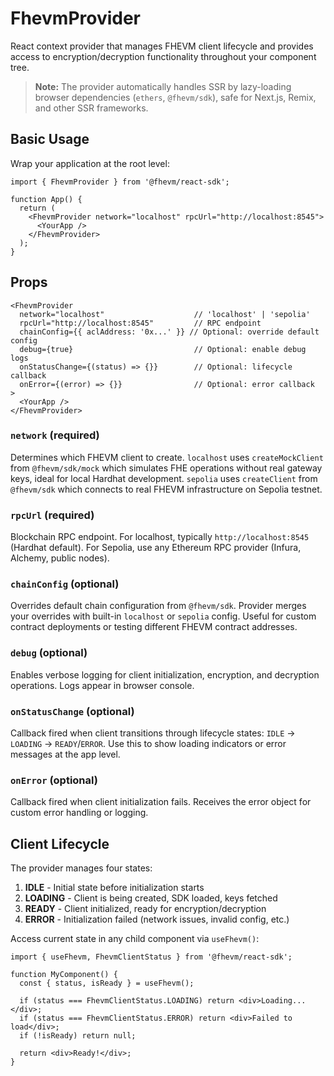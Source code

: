 # FhevmProvider

React context provider that manages FHEVM client lifecycle and provides access to encryption/decryption functionality throughout your component tree.

> **Note:** The provider automatically handles SSR by lazy-loading browser dependencies (`ethers`, `@fhevm/sdk`), safe for Next.js, Remix, and other SSR frameworks.

## Basic Usage

Wrap your application at the root level:

```tsx
import { FhevmProvider } from '@fhevm/react-sdk';

function App() {
  return (
    <FhevmProvider network="localhost" rpcUrl="http://localhost:8545">
      <YourApp />
    </FhevmProvider>
  );
}
```

## Props

```tsx
<FhevmProvider
  network="localhost"                    // 'localhost' | 'sepolia'
  rpcUrl="http://localhost:8545"         // RPC endpoint
  chainConfig={{ aclAddress: '0x...' }} // Optional: override default config
  debug={true}                           // Optional: enable debug logs
  onStatusChange={(status) => {}}        // Optional: lifecycle callback
  onError={(error) => {}}                // Optional: error callback
>
  <YourApp />
</FhevmProvider>
```

### `network` (required)

Determines which FHEVM client to create. `localhost` uses `createMockClient` from `@fhevm/sdk/mock` which simulates FHE operations without real gateway keys, ideal for local Hardhat development. `sepolia` uses `createClient` from `@fhevm/sdk` which connects to real FHEVM infrastructure on Sepolia testnet.

### `rpcUrl` (required)

Blockchain RPC endpoint. For localhost, typically `http://localhost:8545` (Hardhat default). For Sepolia, use any Ethereum RPC provider (Infura, Alchemy, public nodes).

### `chainConfig` (optional)

Overrides default chain configuration from `@fhevm/sdk`. Provider merges your overrides with built-in `localhost` or `sepolia` config. Useful for custom contract deployments or testing different FHEVM contract addresses.

### `debug` (optional)

Enables verbose logging for client initialization, encryption, and decryption operations. Logs appear in browser console.

### `onStatusChange` (optional)

Callback fired when client transitions through lifecycle states: `IDLE` → `LOADING` → `READY`/`ERROR`. Use this to show loading indicators or error messages at the app level.

### `onError` (optional)

Callback fired when client initialization fails. Receives the error object for custom error handling or logging.

## Client Lifecycle

The provider manages four states:

1. **IDLE** - Initial state before initialization starts
2. **LOADING** - Client is being created, SDK loaded, keys fetched
3. **READY** - Client initialized, ready for encryption/decryption
4. **ERROR** - Initialization failed (network issues, invalid config, etc.)

Access current state in any child component via `useFhevm()`:

```tsx
import { useFhevm, FhevmClientStatus } from '@fhevm/react-sdk';

function MyComponent() {
  const { status, isReady } = useFhevm();
  
  if (status === FhevmClientStatus.LOADING) return <div>Loading...</div>;
  if (status === FhevmClientStatus.ERROR) return <div>Failed to load</div>;
  if (!isReady) return null;
  
  return <div>Ready!</div>;
}
```